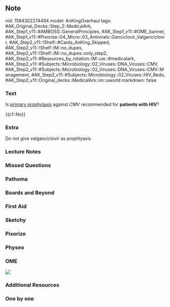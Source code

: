 ## Note
nid: 1584302274494
model: AnKingOverhaul
tags: #AK_Original_Decks::Step_2::MedicalArk, #AK_Step1_v11::#AMBOSS::GeneralPrinciples, #AK_Step1_v11::#OME_banner, #AK_Step1_v11::#Pixorize::04_Micro::03_Antivirals::Ganciclovir_Valganciclovir, #AK_Step2_v11::!Shelf::#Cards_AnKing_Skipped, #AK_Step2_v11::!Shelf::IM::no_dupes, #AK_Step2_v11::!Shelf::IM::no_dupes::only_step2, #AK_Step2_v11::#Resources_by_rotation::IM::uw::#medicalark, #AK_Step2_v11::#Subjects::Microbiology::02_Viruses::DNA_Viruses::CMV, #AK_Step2_v11::#Subjects::Microbiology::02_Viruses::DNA_Viruses::CMV::Management, #AK_Step2_v11::#Subjects::Microbiology::02_Viruses::HIV_Redo, #AK_Step2_v11::Original_decks::MedicalArk::im::uworld
markdown: false

### Text
Is <u>primary prophylaxis</u> against <i>CMV</i> recommended for
<b>patients with HIV</b>?
<div>
  {{c1::No}}
</div>

### Extra
Do not give valganciclovir as prophlyaxis

### Lecture Notes


### Missed Questions


### Pathoma


### Boards and Beyond


### First Aid


### Sketchy


### Pixorize


### Physeo


### OME
<div class="ome-widget">
  <a href="https://onlinemeded.org?ref=anki"><img src=
  "_OME_AnkiFlashcards_General_7.png"></a>
</div>

### Additional Resources


### One by one

